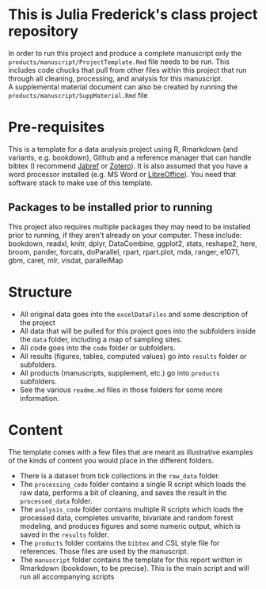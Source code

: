 # This is Julia Frederick's class project repository

In order to run this project and produce a complete manuscript only the `products/manuscript/ProjectTemplate.Rmd` file needs to be run. This includes code chucks that pull from other files within this project that run through all cleaning, processing, and analysis for this manuscript.  
A supplemental material document can also be created by running the `products/manuscript/SuppMaterial.Rmd` file


# Pre-requisites

This is a template for a data analysis project using R, Rmarkdown (and variants, e.g. bookdown), Github and a reference manager that can handle bibtex (I recommend [Jabref](http://www.jabref.org/) or [Zotero](https://www.zotero.org/)). It is also assumed that you have a word processor installed (e.g. MS Word or [LibreOffice](https://www.libreoffice.org/)). You need that software stack to make use of this template.  

## Packages to be installed prior to running
This project also requires multiple packages they may need to be installed prior to running, if they aren't already on your computer. These include: bookdown, readxl, knitr, dplyr, DataCombine, ggplot2, stats, reshape2, here, broom, pander, forcats, doParallel, rpart, rpart.plot, mda, ranger, e1071, gbm, caret, mlr, visdat, parallelMap

# Structure

* All original data goes into the `excelDataFiles` and some description of the project
* All data that will be pulled for this project goes into the subfolders inside the `data` folder, including a map of sampling sites.
* All code goes into the `code` folder or subfolders.
* All results (figures, tables, computed values) go into `results` folder or subfolders.
* All products (manuscripts, supplement, etc.) go into `products` subfolders.
* See the various `readme.md` files in those folders for some more information.

# Content 

The template comes with a few files that are meant as illustrative examples of the kinds of content you would place in the different folders. 

* There is a dataset from tick collections in the `raw_data` folder. 
* The `processing_code` folder contains a single R script which loads the raw data, performs a bit of cleaning, and saves the result in the `processed_data` folder.
* The `analysis_code` folder contains multiple R scripts which loads the processed data, completes univarite, bivariate and random forest modeling, and produces figures and some numeric output, which is saved in the `results` folder.
* The `products` folder contains the `bibtex` and CSL style file for references. Those files are used by the manuscript.
* The  `manuscript` folder contains the template for this report written in Rmarkdown (bookdown, to be precise). This is the main script and will run all accompanying scripts



